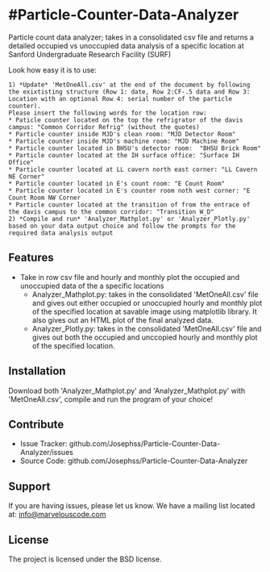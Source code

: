 #Particle-Counter-Data-Analyzer
========
Particle count data analyzer; takes in a consolidated csv file and returns a detailed occupied vs unoccupied data analysis of a specific location at Sanford Undergraduate Research Facility (SURF)

Look how easy it is to use:

    1) *Update* 'MetOneAll.csv' at the end of the document by following the exixtisting structure (Row 1: date, Row 2:CF-.5 data and Row 3: Location with an optional Row 4: serial number of the particle counter).
    Please insert the following words for the location row:
    * Paticle counter located on the top the refrigrator of the davis campus: "Common Corridor Refrig" (without the quotes)
    * Particle counter inside MJD's clean room: "MJD Detector Room"
    * Particle counter inside MJD's machine room: "MJD Machine Room"
    * Particle counter located in BHSU's detector room:  "BHSU Brick Room"
    * Particle counter located at the IH surface office: "Surface IH Office"
    * Particle counter located at LL cavern north east corner: "LL Cavern NE Corner"
    * Particle counter located in E's count room: "E Count Room"
    * Particle counter located in E's counter room noth west corner: "E Count Room NW Corner
    * Particle counter located at the transition of from the entrace of the davis campus to the common corridor: "Transition W_D"
    2) *Compile and run* 'Analyzer_Mathplot.py' or 'Analyzer_Plotly.py' based on your data output choice and follow the prompts for the required data analysis output
    

Features
--------

* Take in row csv file and hourly and monthly plot the occupied and unoccupied data of the a specific locations
  * Analyzer_Mathplot.py: takes in the consolidated 'MetOneAll.csv' file and gives out either occupied or unoccupied hourly and monthly plot of the specified location at savable image using matplotlib library. It also gives out an HTML plot of the final analyzed data. 
  * Analyzer_Plotly.py: takes in the consolidated 'MetOneAll.csv' file and gives out both the occupied and unccopied hourly and monthly plot of the specified location. 

Installation
------------

Download both 'Analyzer_Mathplot.py' and 'Analyzer_Mathplot.py' with 'MetOneAll.csv', compile and run the program of your choice!

Contribute
----------

- Issue Tracker: github.com/Josephss/Particle-Counter-Data-Analyzer/issues
- Source Code: github.com/Josephss/Particle-Counter-Data-Analyzer

Support
-------

If you are having issues, please let us know.
We have a mailing list located at: info@marvelouscode.com

License
-------

The project is licensed under the BSD license.
